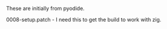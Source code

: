 These are initially from pyodide.

0008-setup.patch - I need this to get the build to work with zig.
